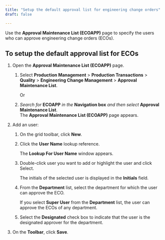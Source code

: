 ```yaml
---
title: "Setup the default approval list for engineering change orders"
draft: false

---
```


Use the **Approval Maintenance List (ECOAPP)** page to specify the users who can approve engineering change orders (ECOs).

## To setup the default approval list for ECOs

1.  Open the **Approval Maintenance List (ECOAPP)** page.

    1. Select **Production Management** > **Production Transactions** > **Quality** > **Engineering Change Management** > **Approval Maintenance List**.

        Or

    2.  *Search for* **ECOAPP** *in the* **Navigation box** *and then select* **Approval Maintenance List**. <br>The **Approval Maintenance List (ECOAPP)** page appears.

2.  Add an user:
    1.  On the grid toolbar, click **New**.
    2.  Click the **User Name** lookup reference.

        The **Lookup For User Name** window appears.

    3.  Double-click user you want to add or highlight the user and click Select.

        The initials of the selected user is displayed in the **Initials** field.

    4.  From the **Department** list, select the department for which the user can approve the ECO.

        If you select **Super User** from the **Department** list, the user can approve the ECOs of any department.

    5.  Select the **Designated** check box to indicate that the user is the designated approver for the department.
2.  On the **Toolbar**, click **Save**.